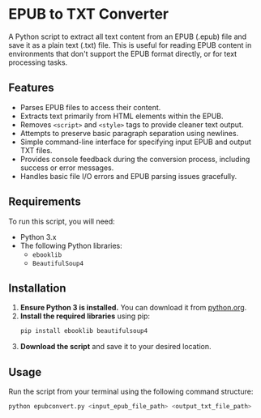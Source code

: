 # EPUB to TXT Converter

A Python script to extract all text content from an EPUB (.epub) file and save it as a plain text (.txt) file. This is useful for reading EPUB content in environments that don't support the EPUB format directly, or for text processing tasks.

## Features

* Parses EPUB files to access their content.
* Extracts text primarily from HTML elements within the EPUB.
* Removes `<script>` and `<style>` tags to provide cleaner text output.
* Attempts to preserve basic paragraph separation using newlines.
* Simple command-line interface for specifying input EPUB and output TXT files.
* Provides console feedback during the conversion process, including success or error messages.
* Handles basic file I/O errors and EPUB parsing issues gracefully.

## Requirements

To run this script, you will need:

* Python 3.x
* The following Python libraries:
    * `ebooklib`
    * `BeautifulSoup4`

## Installation

1.  **Ensure Python 3 is installed.** You can download it from [python.org](https://www.python.org/).
2.  **Install the required libraries** using pip:
    ```bash
    pip install ebooklib beautifulsoup4
    ```
3.  **Download the script** and save it to your desired location.

## Usage

Run the script from your terminal using the following command structure:

```bash
python epubconvert.py <input_epub_file_path> <output_txt_file_path>
